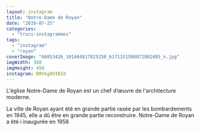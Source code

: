 ```yaml
---
layout: instagram
title: "Notre-Dame de Royan"
date: "2019-07-25"
categories: 
  - "trucs-instagrammes"
tags: 
  - "instagram"
  - "royan"
coverImage: "66053426_101464817825258_6171151506072802485_n.jpg"
imgWidth: 360
imgHeight: 450
instagram: B0Vkg8OIDId
---
```


L'église Notre-Dame de Royan est un chef d’œuvre de l'architecture moderne.

La ville de Royan ayant été en grande partie rasée par les bombardements en 1945, elle a dû être en grande partie reconstruire. Notre-Dame de Royan a été i inaugurée en 1958
